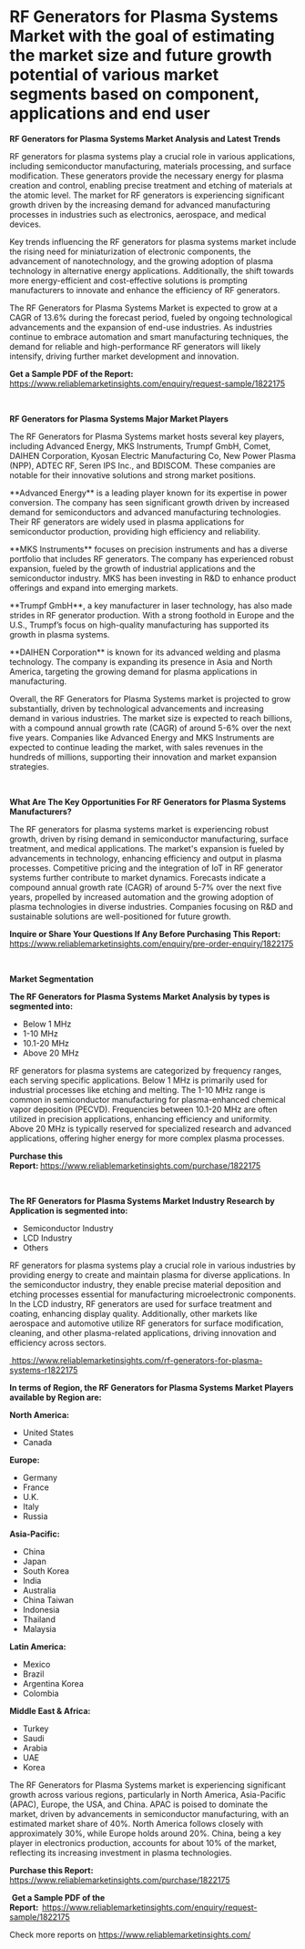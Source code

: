 <p><h1>RF Generators for Plasma Systems Market with the goal of estimating the market size and future growth potential of various market segments based on component, applications and end user</h1></p><p><strong>RF Generators for Plasma Systems Market Analysis and Latest Trends</strong></p>
<p><p>RF generators for plasma systems play a crucial role in various applications, including semiconductor manufacturing, materials processing, and surface modification. These generators provide the necessary energy for plasma creation and control, enabling precise treatment and etching of materials at the atomic level. The market for RF generators is experiencing significant growth driven by the increasing demand for advanced manufacturing processes in industries such as electronics, aerospace, and medical devices.</p><p>Key trends influencing the RF generators for plasma systems market include the rising need for miniaturization of electronic components, the advancement of nanotechnology, and the growing adoption of plasma technology in alternative energy applications. Additionally, the shift towards more energy-efficient and cost-effective solutions is prompting manufacturers to innovate and enhance the efficiency of RF generators.</p><p>The RF Generators for Plasma Systems Market is expected to grow at a CAGR of 13.6% during the forecast period, fueled by ongoing technological advancements and the expansion of end-use industries. As industries continue to embrace automation and smart manufacturing techniques, the demand for reliable and high-performance RF generators will likely intensify, driving further market development and innovation.</p></p>
<p><strong>Get a Sample PDF of the Report:&nbsp;</strong> <a href="https://www.reliablemarketinsights.com/enquiry/request-sample/1822175?utm_campaign=2462&utm_medium=2&utm_source=Github&utm_content=ia&utm_term=27022025&utm_id=rf-generators-for-plasma-systems">https://www.reliablemarketinsights.com/enquiry/request-sample/1822175</a></p>
<p>&nbsp;</p>
<p><strong>RF Generators for Plasma Systems Major Market Players</strong></p>
<p><p>The RF Generators for Plasma Systems market hosts several key players, including Advanced Energy, MKS Instruments, Trumpf GmbH, Comet, DAIHEN Corporation, Kyosan Electric Manufacturing Co, New Power Plasma (NPP), ADTEC RF, Seren IPS Inc., and BDISCOM. These companies are notable for their innovative solutions and strong market positions.</p><p>**Advanced Energy** is a leading player known for its expertise in power conversion. The company has seen significant growth driven by increased demand for semiconductors and advanced manufacturing technologies. Their RF generators are widely used in plasma applications for semiconductor production, providing high efficiency and reliability.</p><p>**MKS Instruments** focuses on precision instruments and has a diverse portfolio that includes RF generators. The company has experienced robust expansion, fueled by the growth of industrial applications and the semiconductor industry. MKS has been investing in R&D to enhance product offerings and expand into emerging markets.</p><p>**Trumpf GmbH**, a key manufacturer in laser technology, has also made strides in RF generator production. With a strong foothold in Europe and the U.S., Trumpf’s focus on high-quality manufacturing has supported its growth in plasma systems.</p><p>**DAIHEN Corporation** is known for its advanced welding and plasma technology. The company is expanding its presence in Asia and North America, targeting the growing demand for plasma applications in manufacturing.</p><p>Overall, the RF Generators for Plasma Systems market is projected to grow substantially, driven by technological advancements and increasing demand in various industries. The market size is expected to reach billions, with a compound annual growth rate (CAGR) of around 5-6% over the next five years. Companies like Advanced Energy and MKS Instruments are expected to continue leading the market, with sales revenues in the hundreds of millions, supporting their innovation and market expansion strategies.</p></p>
<p>&nbsp;</p>
<p><strong>What Are The Key Opportunities For RF Generators for Plasma Systems Manufacturers?</strong></p>
<p><p>The RF generators for plasma systems market is experiencing robust growth, driven by rising demand in semiconductor manufacturing, surface treatment, and medical applications. The market's expansion is fueled by advancements in technology, enhancing efficiency and output in plasma processes. Competitive pricing and the integration of IoT in RF generator systems further contribute to market dynamics. Forecasts indicate a compound annual growth rate (CAGR) of around 5-7% over the next five years, propelled by increased automation and the growing adoption of plasma technologies in diverse industries. Companies focusing on R&D and sustainable solutions are well-positioned for future growth.</p></p>
<p><strong>Inquire or Share Your Questions If Any Before Purchasing This Report:</strong> <a href="https://www.reliablemarketinsights.com/enquiry/pre-order-enquiry/1822175?utm_campaign=2462&utm_medium=2&utm_source=Github&utm_content=ia&utm_term=27022025&utm_id=rf-generators-for-plasma-systems">https://www.reliablemarketinsights.com/enquiry/pre-order-enquiry/1822175</a></p>
<p>&nbsp;</p>
<p><strong>Market Segmentation</strong></p>
<p><strong>The RF Generators for Plasma Systems Market Analysis by types is segmented into:</strong></p>
<p><ul><li>Below 1 MHz</li><li>1-10 MHz</li><li>10.1-20 MHz</li><li>Above 20 MHz</li></ul></p>
<p><p>RF generators for plasma systems are categorized by frequency ranges, each serving specific applications. Below 1 MHz is primarily used for industrial processes like etching and melting. The 1-10 MHz range is common in semiconductor manufacturing for plasma-enhanced chemical vapor deposition (PECVD). Frequencies between 10.1-20 MHz are often utilized in precision applications, enhancing efficiency and uniformity. Above 20 MHz is typically reserved for specialized research and advanced applications, offering higher energy for more complex plasma processes.</p></p>
<p><strong>Purchase this Report:&nbsp;</strong><a href="https://www.reliablemarketinsights.com/purchase/1822175?utm_campaign=2462&utm_medium=2&utm_source=Github&utm_content=ia&utm_term=27022025&utm_id=rf-generators-for-plasma-systems">https://www.reliablemarketinsights.com/purchase/1822175</a></p>
<p>&nbsp;</p>
<p><strong>The RF Generators for Plasma Systems Market Industry Research by Application is segmented into:</strong></p>
<p><ul><li>Semiconductor Industry</li><li>LCD Industry</li><li>Others</li></ul></p>
<p><p>RF generators for plasma systems play a crucial role in various industries by providing energy to create and maintain plasma for diverse applications. In the semiconductor industry, they enable precise material deposition and etching processes essential for manufacturing microelectronic components. In the LCD industry, RF generators are used for surface treatment and coating, enhancing display quality. Additionally, other markets like aerospace and automotive utilize RF generators for surface modification, cleaning, and other plasma-related applications, driving innovation and efficiency across sectors.</p></p>
<p><a href="https://www.reliablemarketinsights.com/rf-generators-for-plasma-systems-r1822175?utm_campaign=2462&utm_medium=2&utm_source=Github&utm_content=ia&utm_term=27022025&utm_id=rf-generators-for-plasma-systems">&nbsp;https://www.reliablemarketinsights.com/rf-generators-for-plasma-systems-r1822175</a></p>
<p><strong>In terms of Region, the RF Generators for Plasma Systems Market Players available by Region are:</strong></p>
<p>
    <p> <strong> North America: </strong>
        <ul>
            <li>United States</li>
            <li>Canada</li>
        </ul>
        </p> 
    <p> <strong> Europe: </strong>
        <ul>
            <li>Germany</li>
            <li>France</li>
            <li>U.K.</li>
            <li>Italy</li>
            <li>Russia</li>
        </ul>
        </p> 
    <p> <strong> Asia-Pacific: </strong>
        <ul>
            <li>China</li>
            <li>Japan</li>
            <li>South Korea</li>
            <li>India</li>
            <li>Australia</li>
            <li>China Taiwan</li>
            <li>Indonesia</li>
            <li>Thailand</li>
            <li>Malaysia</li>
        </ul>
        </p> 
    <p> <strong> Latin America: </strong>
        <ul>
            <li>Mexico</li>
            <li>Brazil</li>
            <li>Argentina Korea</li>
            <li>Colombia</li>
        </ul>
        </p> 
    <p> <strong> Middle East & Africa: </strong>
        <ul>
            <li>Turkey</li>
            <li>Saudi</li>
            <li>Arabia</li>
            <li>UAE</li>
            <li>Korea</li>
        </ul>
    </p>
    </p>
<p><p>The RF Generators for Plasma Systems market is experiencing significant growth across various regions, particularly in North America, Asia-Pacific (APAC), Europe, the USA, and China. APAC is poised to dominate the market, driven by advancements in semiconductor manufacturing, with an estimated market share of 40%. North America follows closely with approximately 30%, while Europe holds around 20%. China, being a key player in electronics production, accounts for about 10% of the market, reflecting its increasing investment in plasma technologies.</p></p>
<p><strong>Purchase this Report: </strong><a href="https://www.reliablemarketinsights.com/purchase/1822175?utm_campaign=2462&utm_medium=2&utm_source=Github&utm_content=ia&utm_term=27022025&utm_id=rf-generators-for-plasma-systems">https://www.reliablemarketinsights.com/purchase/1822175</a></p>
<p>&nbsp;<strong>Get a Sample PDF of the Report:&nbsp;&nbsp;</strong><a href="https://www.reliablemarketinsights.com/enquiry/request-sample/1822175?utm_campaign=2462&utm_medium=2&utm_source=Github&utm_content=ia&utm_term=27022025&utm_id=rf-generators-for-plasma-systems">https://www.reliablemarketinsights.com/enquiry/request-sample/1822175</a></p>
<p><strong></strong></p>
<p>Check more reports on <a href="https://www.reliablemarketinsights.com/?utm_campaign=2462&utm_medium=2&utm_source=Github&utm_content=ia&utm_term=27022025&utm_id=rf-generators-for-plasma-systems">https://www.reliablemarketinsights.com/</a></p>